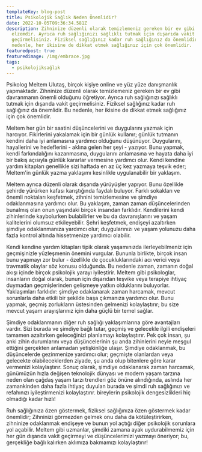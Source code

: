 ```yaml
---
templateKey: blog-post
title: Psikolojik Sağlık Neden Önemlidir?
date: 2022-10-05T09:36:34.581Z
description: Zihninize düzenli olarak temizlemeniz gereken bir ev gibi davranmak
  elzemdir. Ayrıca ruh sağlığınızı sağlıklı tutmak için dışarıda vakit
  geçirmelisiniz. Fiziksel sağlığınız kadar ruh sağlığınız da önemlidir. Bu
  nedenle, her ikisine de dikkat etmek sağlığınız için çok önemlidir.
featuredpost: true
featuredimage: /img/embrace.jpg
tags:
  - psikolojiksağlık
---
```

Psikolog Meltem Ulutaş, birçok kişiye online ve yüz yüze danışmanlık yapmaktadır. Zihninize düzenli olarak temizlemeniz gereken bir ev gibi davranmanın önemli olduğunu öğretiyor. Ayrıca ruh sağlığınızı sağlıklı tutmak için dışarıda vakit geçirmelisiniz. Fiziksel sağlığınız kadar ruh sağlığınız da önemlidir. Bu nedenle, her ikisine de dikkat etmek sağlığınız için çok önemlidir.

Meltem her gün bir saatini düşüncelerini ve duygularını yazmak için harcıyor. Fikirlerini yakalamak için bir günlük kullanır; günlük tutmanın kendini daha iyi anlamasına yardımcı olduğunu düşünüyor. Duygularını, hayallerini ve hedeflerini - aklına gelen her şeyi - yazıyor. Bunu yapmak, kendi farkındalığını kazanmasına, duygularını anlamasına ve hayata daha iyi bir bakış açısıyla günlük kararlar vermesine yardımcı olur. Kendi kendine yardım kitapları genellikle sizi haftada en az üç kez yazmaya teşvik eder; Meltem'in günlük yazma yaklaşımı kesinlikle uygulanabilir bir yaklaşım.

Meltem ayrıca düzenli olarak dışarıda yürüyüşler yapıyor. Bunu özellikle şehirde yürürken kafası karıştığında faydalı buluyor. Farklı sokakları ve önemli noktaları keşfetmek, zihnini temizlemesine ve şimdiye odaklanmasına yardımcı olur. Bu yaklaşım, zaman zaman düşüncelerinden bunalmış olan onun yaşındaki birçok insandan farklıdır. Kendilerini kendi zihinlerinde kaybolurken bulabilirler ve bu da davranışlarını ve yaşam kalitelerini olumsuz etkileyebilir. Şehri keşfetmek, endişeyi azaltırken şimdiye odaklanmanıza yardımcı olur; duygularınızı ve yaşam yolunuzu daha fazla kontrol altında hissetmenize yardımcı olabilir.

Kendi kendine yardım kitapları tipik olarak yaşamınızda ilerleyebilmeniz için geçmişinizle yüzleşmenin önemini vurgular. Bununla birlikte, birçok insan bunu yapmayı zor bulur - özellikle de çocukluklarındaki acı verici veya travmatik olaylar söz konusu olduğunda. Bu nedenle zaman, zamanın doğal akışı içinde birçok psikolojik yarayı iyileştirir. Meltem gibi psikologlar, insanların doğal olarak, bunun için dışarıdan teşvike veya terapiye ihtiyaç duymadan geçmişlerinden gelişmeye yatkın olduklarını buluyorlar. Yaklaşımları farklıdır: şimdiye odaklanarak zaman harcamak, mevcut sorunlarla daha etkili bir şekilde başa çıkmanıza yardımcı olur. Bunu yapmak, geçmiş zorlukların üstesinden gelmenizi kolaylaştırır; bu size mevcut yaşam arayışlarınız için daha güçlü bir temel sağlar.

Şimdiye odaklanmanın diğer ruh sağlığı yaklaşımlarına göre avantajları vardır. Sizi burada ve şimdiye bağlı tutar, geçmiş ve gelecekle ilgili endişeleri tamamen azaltırken geleceğinizi planlamayı kolaylaştırır. Pek çok insan, şu anki zihin durumlarını veya düşüncelerinin şu anda zihinlerini neyle meşgul ettiğini gerçekten anlamadan yetişkinliğe ulaşır. Şimdiye odaklanmak, bu düşüncelerde gezinmenize yardımcı olur; geçmişte olanlardan veya gelecekte olabileceklerden ziyade, şu anda olup bitenlere göre karar vermenizi kolaylaştırır. Sonuç olarak, şimdiye odaklanarak zaman harcamak, günümüzün hızla değişen teknolojik dünyası ve modern yaşam tarzına neden olan çağdaş yaşam tarzı trendleri göz önüne alındığında, aslında her zamankinden daha fazla ihtiyaç duyulan burada ve şimdi ruh sağlığınızı ve refahınızı iyileştirmenizi kolaylaştırır. bireylerin psikolojik dengesizlikleri hiç olmadığı kadar hızlı!

Ruh sağlığınıza özen göstermek, fiziksel sağlığınıza özen göstermek kadar önemlidir; Zihninizi görmezden gelmek onu daha da kötüleştirirken, zihninize odaklanmak endişeye ve bunun yol açtığı diğer psikolojik sorunlara yol açabilir. Meltem gibi uzmanlar, şimdiki zamana ayak uydurabilmemiz için her gün dışarıda vakit geçirmeyi ve düşüncelerimizi yazmayı öneriyor; bu, gerçekliğe bağlı kalırken aklımıza bakmamızı kolaylaştırır!